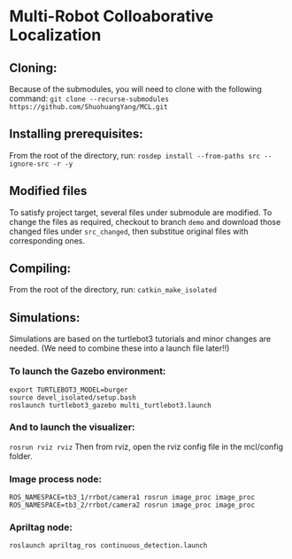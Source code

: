 # Multi-Robot Colloaborative Localization

## Cloning: 
Because of the submodules, you will need to clone with the following command: `git clone --recurse-submodules https://github.com/ShuohuangYang/MCL.git`

## Installing prerequisites:
From the root of the directory, run: `rosdep install --from-paths src --ignore-src -r -y`

## Modified files 
To satisfy project target, several files under submodule are modified. To change the files as required, checkout to branch `demo` and download those changed files under `src_changed`, then substitue original files with corresponding ones.

## Compiling:
From the root of the directory, run: `catkin_make_isolated`

## Simulations:
Simulations are based on the turtlebot3 tutorials and minor changes are needed.
(We need to combine these into a launch file later!!)
### To launch the Gazebo environment:

```
export TURTLEBOT3_MODEL=burger
source devel_isolated/setup.bash
roslaunch turtlebot3_gazebo multi_turtlebot3.launch
```

### And to launch the visualizer:
`rosrun rviz rviz`
Then from rviz, open the rviz config file in the mcl/config folder.

### Image process node:
`ROS_NAMESPACE=tb3_1/rrbot/camera1 rosrun image_proc image_proc`
`ROS_NAMESPACE=tb3_2/rrbot/camera2 rosrun image_proc image_proc`
### Apriltag node:
`roslaunch apriltag_ros continuous_detection.launch`
